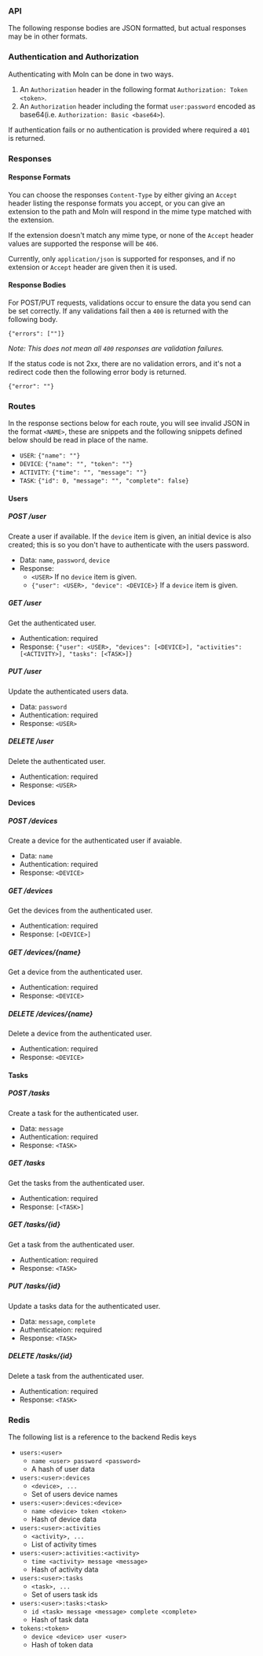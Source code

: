 ### API
The following response bodies are JSON formatted, but actual responses may be in other formats.

### Authentication and Authorization
Authenticating with Moln can be done in two ways.

1. An `Authorization` header in the following format `Authorization: Token <token>`.
2. An `Authorization` header including the format `user:password` encoded as base64(i.e. `Authorization: Basic <base64>`).

If authentication fails or no authentication is provided where required a `401` is returned.

### Responses
#### Response Formats
You can choose the responses `Content-Type` by either giving an `Accept` header listing the response
formats you accept, or you can give an extension to the path and Moln will respond in the mime
type matched with the extension.

If the extension doesn't match any mime type, or none of the `Accept` header values are supported
the response will be `406`.

Currently, only `application/json` is supported for responses, and if no extension or `Accept`
header are given then it is used.

#### Response Bodies
For POST/PUT requests, validations occur to ensure the data you send can be set correctly.
If any validations fail then a `400` is returned with the following body.
```
{"errors": [""]}
```
_Note: This does not mean all `400` responses are validation failures._

If the status code is not 2xx, there are no validation errors, and it's not a redirect code then
the following error body is returned.
```
{"error": ""}
```

### Routes
In the response sections below for each route, you will see invalid JSON in the format `<NAME>`,
these are snippets and the following snippets defined below should be read in place of the name.
- `USER`: `{"name": ""}`
- `DEVICE`: `{"name": "", "token": ""}`
- `ACTIVITY`: `{"time": "", "message": ""}`
- `TASK`: `{"id": 0, "message": "", "complete": false}`

#### Users
##### POST /user
Create a user if available. If the `device` item is given, an initial device is also created;
this is so you don't have to authenticate with the users password.

- Data: `name`, `password`, `device`
- Response:
  - `<USER>` If no `device` item is given.
  - `{"user": <USER>, "device": <DEVICE>}` If a `device` item is given.

##### GET /user
Get the authenticated user.

- Authentication: required
- Response: `{"user": <USER>, "devices": [<DEVICE>], "activities": [<ACTIVITY>], "tasks": [<TASK>]}`

##### PUT /user
Update the authenticated users data.

- Data: `password`
- Authentication: required
- Response: `<USER>`

##### DELETE /user
Delete the authenticated user.

- Authentication: required
- Response: `<USER>`

#### Devices
##### POST /devices
Create a device for the authenticated user if avaiable.

- Data: `name`
- Authentication: required
- Response: `<DEVICE>`

##### GET /devices
Get the devices from the authenticated user.

- Authentication: required
- Response: `[<DEVICE>]`

##### GET /devices/{name}
Get a device from the authenticated user.

- Authentication: required
- Response: `<DEVICE>`

##### DELETE /devices/{name}
Delete a device from the authenticated user.

- Authentication: required
- Response: `<DEVICE>`

#### Tasks
##### POST /tasks
Create a task for the authenticated user.

- Data: `message`
- Authentication: required
- Response: `<TASK>`

##### GET /tasks
Get the tasks from the authenticated user.

- Authentication: required
- Response: `[<TASK>]`

##### GET /tasks/{id}
Get a task from the authenticated user.

- Authentication: required
- Response: `<TASK>`

##### PUT /tasks/{id}
Update a tasks data for the authenticated user.

- Data: `message`, `complete`
- Authenticateion: required
- Response: `<TASK>`

##### DELETE /tasks/{id}
Delete a task from the authenticated user.

- Authentication: required
- Response: `<TASK>`

### Redis
The following list is a reference to the backend Redis keys
- `users:<user>`
  - `name <user> password <password>`
  - A hash of user data
- `users:<user>:devices`
  - `<device>, ...`
  - Set of users device names
- `users:<user>:devices:<device>`
  - `name <device> token <token>`
  - Hash of device data
- `users:<user>:activities`
  - `<activity>, ...`
  - List of activity times
- `users:<user>:activities:<activity>`
  - `time <activity> message <message>`
  - Hash of activity data
- `users:<user>:tasks`
  - `<task>, ...`
  - Set of users task ids
- `users:<user>:tasks:<task>`
  - `id <task> message <message> complete <complete>`
  - Hash of task data
- `tokens:<token>`
  - `device <device> user <user>`
  - Hash of token data
